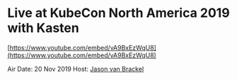 # Live at KubeCon North America 2019 with Kasten

[https://www.youtube.com/embed/vA9BxEzWqU8](https://www.youtube.com/embed/vA9BxEzWqU8)

Air Date: 20 Nov 2019
Host: [Jason van Brackel](twitter.com/jasonvanbrackel)